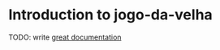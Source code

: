 # Introduction to jogo-da-velha

TODO: write [great documentation](http://jacobian.org/writing/what-to-write/)
